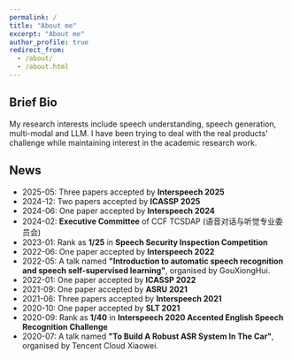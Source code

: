 ```yaml
---
permalink: /
title: "About me"
excerpt: "About me"
author_profile: true
redirect_from: 
  - /about/
  - /about.html
---
```

## Brief Bio
<!--![ref](https://songjuncao.github.io/files/gongzhonghao.jpg) -->

My research interests include speech understanding, speech generation, multi-modal and LLM. I have been trying to deal with the real products' challenge while maintaining interest in the academic research work.
<!-- I may write something once in a while. If you are interested, just scan the above QR code with wechat and follow my **WeChat Subscription**. -->
<!--One of my ambition is to **gracefully** solve products' challenge with **new algorithms**.-->
<!--**I am looking for highly-motivated people to collaborate or for internship**. If you are interested, just send your CV to xmdxcsj@gmail.com.-->

## News
- 2025-05: Three papers accepted by **Interspeech 2025**
- 2024-12: Two papers accepted by **ICASSP 2025**
- 2024-06: One paper accepted by **Interspeech 2024**
- 2024-02: **Executive Committee** of CCF TCSDAP (语音对话与听觉专业委员会)
- 2023-01: Rank as **1/25** in **Speech Security Inspection Competition**
- 2022-06: One paper accepted by **Interspeech 2022**
- 2022-05: A talk named **"Introduction to automatic speech recognition and speech self-supervised learning"**, organised by GouXiongHui.
- 2022-01: One paper accepted by **ICASSP 2022**
- 2021-09: One paper accepted by **ASRU 2021**
- 2021-06: Three papers accepted by **Interspeech 2021**
- 2020-10: One paper accepted by **SLT 2021**
- 2020-09: Rank as **1/40** in **Interspeech 2020 Accented English Speech Recognition Challenge**
- 2020-07: A talk named **"To Build A Robust ASR System In The Car"**, organised by Tencent Cloud Xiaowei.
